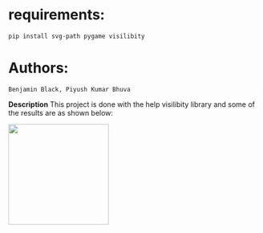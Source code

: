 # requirements:

    pip install svg-path pygame visilibity

# Authors:
    Benjamin Black, Piyush Kumar Bhuva
    
**Description**
This project is done with the help visilibity library and some of the results are as shown below:
 
<img align="center" width="200" height= "200" src="https://github.com/Godcreatebugs/Agent-Theif-2-Sum-Intelligent-Game/blob/master/report_videos/cluttered_static_path.gif" >
